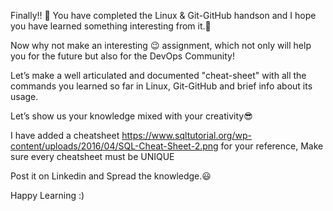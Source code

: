 Finally!! 🎉
You have completed the Linux & Git-GitHub handson and I hope you have learned something interesting from it.🙌

Now why not make an interesting 😉 assignment, which not only will help you for the future but also for the DevOps Community!

Let’s make a well articulated and documented "cheat-sheet" with all the commands you learned so far in Linux, Git-GitHub and brief info about its usage.

Let’s show us your knowledge mixed with your creativity😎

I have added a cheatsheet https://www.sqltutorial.org/wp-content/uploads/2016/04/SQL-Cheat-Sheet-2.png  for your reference, Make sure every cheatsheet must be UNIQUE

Post it on Linkedin and Spread the knowledge.😃

Happy Learning :)